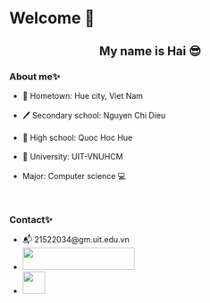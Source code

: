 # Welcome 👋
<h2 align = "center"><strong>My name is Hai 😎</strong></h2>
<h3><strong>About me✨</strong></h3>
<ul><li>🏡 Hometown: Hue city, Viet Nam</li><br>
<li>🖊 Secondary school: Nguyen Chi Dieu</li><br>
<li>📖 High school: Quoc Hoc Hue</li><br>
<li>💒 University: UIT-VNUHCM</li><br>
<li>Major: Computer science 💻</li></ul><br>
<h3><strong>Contact✨</strong></h3>
<ul><li>📬 21522034@gm.uit.edu.vn</li>
<li><a href="https://codeforces.com/profile/SKN443"><img src="https://codeforces.org/s/97525/images/codeforces-logo-with-telegram.png" height="40" width="200"></a></li>
<li><a href="https://www.hackerrank.com/hainguyen820428?hr_r=1"><img src="https://thumbs.bfldr.com/at/y9ol94wb?expiry=1647352071&fit=bounds&height=162&sig=ZThmNmMxNzNjYWNhNjFmNzdmNDgwMDBhNmUzMzJmODAwMGU0ZDU4NA%3D%3D&width=262" height="40" width="40"></a></li></ul>

